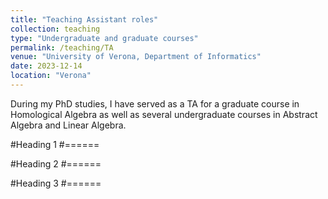 ```yaml
---
title: "Teaching Assistant roles"
collection: teaching
type: "Undergraduate and graduate courses"
permalink: /teaching/TA
venue: "University of Verona, Department of Informatics"
date: 2023-12-14
location: "Verona"
---
```


During my PhD studies, I have served as a TA for a graduate course in Homological Algebra as well as several undergraduate courses in Abstract Algebra and Linear Algebra.

#Heading 1
#======

#Heading 2
#======

#Heading 3
#======
